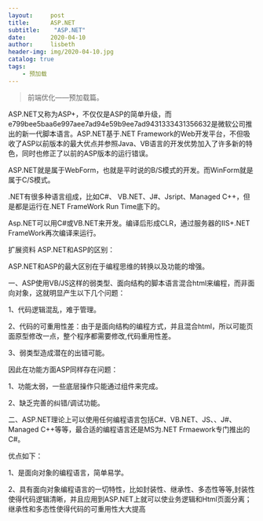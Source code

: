 ```yaml
---
layout:     post
title:      ASP.NET
subtitle:    "ASP.NET"
date:       2020-04-10
author:     lisbeth
header-img: img/2020-04-10.jpg
catalog: true
tags:
    - 预加载
---
```


>前端优化——预加载篇。


 ASP.NET又称为ASP+，不仅仅是ASP的简单升级，而e799bee5baa6e997aee7ad94e59b9ee7ad9431333431356632是微软公司推出的新一代脚本语言。ASP.NET基于.NET Framework的Web开发平台，不但吸收了ASP以前版本的最大优点并参照Java、VB语言的开发优势加入了许多新的特色，同时也修正了以前的ASP版本的运行错误。

ASP.NET就是属于WebForm，也就是平时说的B/S模式的开发。而WinForm就是属于C/S模式。

.NET有很多种语言组成，比如C#、 VB.NET、J#、Jsript、Managed C++，但是都是运行在.NET FrameWork Run Time底下的。

Asp.NET可以用C#或VB.NET来开发。编译后形成CLR，通过服务器的IIS+.NET FrameWork再次编译来运行。

扩展资料
ASP.NET和ASP的区别：

ASP.NET和ASP的最大区别在于编程思维的转换以及功能的增强。

一、ASP使用VB/JS这样的弱类型、面向结构的脚本语言混合html来编程，而非面向对象，这就明显产生以下几个问题：

1、代码逻辑混乱，难于管理。

2、代码的可重用性差：由于是面向结构的编程方式，并且混合html，所以可能页面原型修改一点，整个程序都需要修改,代码重用性差。

3、弱类型造成潜在的出错可能。

因此在功能方面ASP同样存在问题：

1、功能太弱，一些底层操作只能通过组件来完成。

2、缺乏完善的纠错/调试功能。

二、ASP.NET理论上可以使用任何编程语言包括C#、VB.NET、JS、、J#、Managed C++等等，最合适的编程语言还是MS为.NET Frmaework专门推出的C#。

优点如下：

1、是面向对象的编程语言，简单易学。

2、具有面向对象编程语言的一切特性，比如封装性、继承性、多态性等等,封装性使得代码逻辑清晰，并且应用到ASP.NET上就可以使业务逻辑和Html页面分离；继承性和多态性使得代码的可重用性大大提高
